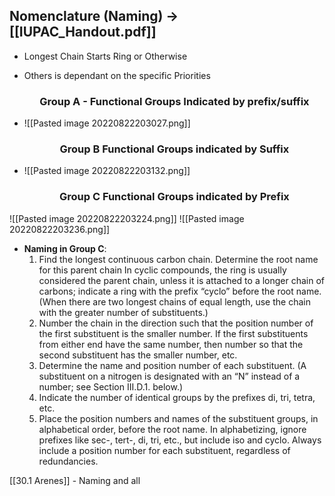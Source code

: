 
## Nomenclature (Naming) &rarr; [[IUPAC_Handout.pdf]]
- Longest Chain Starts Ring or Otherwise
- Others is dependant on the specific Priorities
  
  ### <center> Group A - Functional Groups Indicated by prefix/suffix </center>
- ![[Pasted image 20220822203027.png]]


  ### <center> Group B Functional Groups indicated by Suffix </center>
- ![[Pasted image 20220822203132.png]]

  ### <center> Group C Functional Groups indicated by Prefix </center>
![[Pasted image 20220822203224.png]]
![[Pasted image 20220822203236.png]]
- **Naming in Group C**:
  1. Find the longest continuous carbon chain. Determine the root name for this parent chain In cyclic compounds, the ring is usually considered the parent chain, unless it is attached to a longer chain of carbons; indicate a ring with the prefix “cyclo” before the root name. (When there are two longest chains of equal length, use the chain with the greater number of substituents.)
  2. Number the chain in the direction such that the position number of the first substituent is the smaller number. If the first substituents from either end have the same number, then number so that the second substituent has the smaller number, etc.
  3. Determine the name and position number of each substituent. (A substituent on a nitrogen is designated with an “N” instead of a number; see Section III.D.1. below.)
  4. Indicate the number of identical groups by the prefixes di, tri, tetra, etc.
  5. Place the position numbers and names of the substituent groups, in alphabetical order, before the root name. In alphabetizing, ignore prefixes like sec-, tert-, di, tri, etc., but include iso and cyclo. Always include a position number for each substituent, regardless of redundancies.

[[30.1 Arenes]] - Naming and all